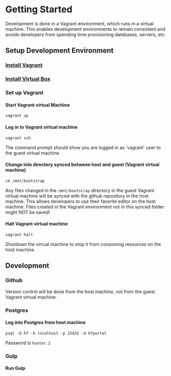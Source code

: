# Getting Started
Development is done in a Vagrant environment, which runs in a virtual machine.
This enables development environments to remain consistent and avoids developers
from spending time provisioning databases, servers, etc.

## Setup Development Environment
### [Install Vagrant](https://www.vagrantup.com/)

### [Install Virtual Box](https://www.virtualbox.org/)

### Set up Vagrant
#### Start Vagrant virtual Machine
```
vagrant up
```
#### Log in to Vagrant virtual machine
```
vagrant ssh
```
The command prompt should show you are logged in as 'vagrant' user to the guest virtual machine.

#### Change into directory synced between host and guest (Vagrant virtual machine)
```
cd /mnt/bootstrap
```
Any files changed in the `/mnt/bootstrap` directory in the guest Vagrant virtual machine
will be synced with the github repository in the host machine. This allows developers to 
use their favorite editor on the host machine. Files created in the Vagrant environment
not in this synced folder might NOT be saved!

#### Halt Vagrant virtual machine
```
vagrant halt
```
Shutdown the virtual machine to stop it from consuming resources on the host machine.


## Development

### Github
Version control will be done from the host machine, not from the guest Vagrant virtual machine.

### Postgres
#### Log into Postgres from host machine
```
psql -U hf -h localhost -p 15432 -d hfportal
```
Password is `hunter.2`

### Gulp
#### Run Gulp
```
```
